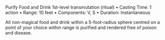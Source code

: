 Purify Food and Drink
1st-level transmutation (ritual)
• Casting Time: 1 action
• Range: 10 feet
• Components: V, S
• Duration: Instantaneous 

All non-magical food and drink within a 5-foot-radius sphere centred on a point of your choice within range is purified and rendered free of poison and disease.